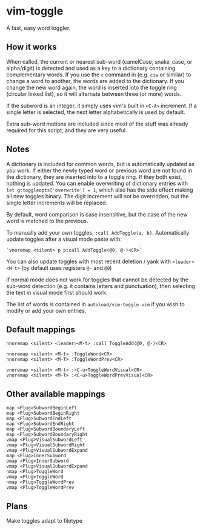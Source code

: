 # vim-toggle
A fast, easy word toggler.

## How it works
When called, the current or nearest sub-word (camelCase, snake_case, or alpha/digit) is detected and used as a key to a dictionary containing complementary words. If you use the `c` command in (e.g. `ciw` or similar) to change a word to another, the words are added to the dictionary. If you change the new word again, the word is inserted into the toggle ring (circular linked list), so it will alternate between three (or more) words.

If the subword is an integer, it simply uses vim's built in `<C-A>` increment. If a single letter is selected, the next letter alphabetically is used by default.

Extra sub-word motions are included since most of the stuff was already required for this script, and they are very useful.

## Notes
A dictionary is included for common words, but is automatically updated as you work. If either the newly typed word or previous word are not found in the dictionary, they are inserted into to a toggle ring. If they both exist, nothing is updated. You can enable overwriting of dictionary entries with `let g:toggleopts['overwrite'] = 1`, which also has the side effect making all new toggles binary. The digit increment will not be overridden, but the single letter increments will be replaced.

By default, word comparison is case insensitive, but the case of the new word is matched to the previous.

To manually add your own toggles, `:call AddToggle(a, b)`. Automatically update toggles after a visual mode paste with:

    `vnoremap <silent> p p:call AddToggle(@0, @-)<CR>` 

You can also update toggles with most recent deletion / yank with `<leader><M-t>` (by default uses registers `@-` and `@0`)

If normal mode does not work for toggles that cannot be detected by the sub-word detection (e.g. it contains letters and punctuation), then selecting the text in visual mode first should work.

The list of words is contained in `autoload/vim-toggle.vim` if you wish to modify or add your own entries.

## Default mappings
    
    nnoremap <silent> <leader><M-t> :call ToggleAdd(@0, @-)<CR>
    
    nnoremap <silent> <M-t> :ToggleWord<CR>
    nnoremap <silent> <M-T> :ToggleWordPrev<CR>
    
    vnoremap <silent> <M-t> :<C-u>ToggleWordVisual<CR>
    vnoremap <silent> <M-T> :<C-u>ToggleWordPrevVisual<CR>

## Other available mappings

    map <Plug>SubwordBeginLeft
    map <Plug>SubwordBeginRight
    map <Plug>SubwordEndLeft
    map <Plug>SubwordEndRight
    map <Plug>SubwordBoundaryLeft
    map <Plug>SubwordBoundaryRight
    vmap <Plug>VisualSubwordLeft
    vmap <Plug>VisualSubwordRight
    vmap <Plug>VisualSubwordExpand
    map <Plug>InnerSubword
    omap <Plug>InnerSubword
    vmap <Plug>VisualSubwordExpand
    nmap <Plug>ToggleWord
    vmap <Plug>ToggleWord
    nmap <Plug>ToggleWordPrev
    vmap <Plug>ToggleWordPrev
    
## Plans
Make toggles adapt to filetype
